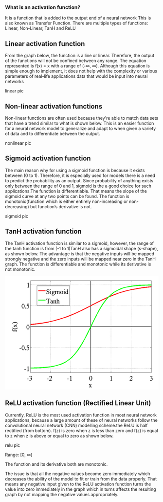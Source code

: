 ### What is an activation function? 
It is a function that is added to the output end of a neural network 
This is also known as Transfer Function. 
There are multiple types of functions: Linear, Non-Linear, TanH and ReLU

## Linear activation function
From the graph below, the function is a line or linear. Therefore, the output of the functions will not be confined between any range. The equation represented is  f(x) = x with a range of (-∞, ∞). Although this equation is simple enough to implement, it does not help with the complexity or various parameters of real-life applications data that would be input into neural networks

linear pic 

## Non-linear activation functions 

Non-linear functions are often used because they're able to match data sets that have a trend similar to what is shown below. This is an easier function for a neural network model to generalize and adapt to when given a variety of data and to differentiate between the output. 

nonlinear pic  

## Sigmoid activation function

The main reason why for using a sigmoid function is because it exists between (0 to 1). Therefore, it is especially used for models there is a need to predict the probability as an output. Since probability of anything exists only between the range of 0 and 1, sigmoid is the a good choice for such applications.The function is differentiable. That means the slope of the sigmoid curve at any two points can be found.
The function is monotonic(function which is either entirely non-increasing or non-decreasing) but function’s derivative is not. 

sigmoid pic 


## TanH activation function

The TanH activation function is similar to a sigmoid, however, the range of the tanh function is from (-1 to 1)TanH also has a sigmoidal shape (s-shape), as shown below. The advantage is that the negative inputs will be mapped strongly negative and the zero inputs will be mapped near zero in the TanH graph. The function is differentiable
and monotonic while its derivative is not monotonic.

![alt text](/Report_1/Project_related_Background_and_Research_Review/TanH_Function.PNG) 

## ReLU activation function (Rectified Linear Unit)

Currently, ReLU is the most used activation function in most neural network applications, because a large amount of these of neural networks follow the convolutional neural network (CNN) modelling scheme.the ReLU is half rectified (from bottom). f(z) is zero when z is less than zero and f(z) is equal to z when z is above or equal to zero as shown below. 

relu pic 

Range: [0, ∞)

The function and its derivative both are monotonic.

The issue is that all the negative values become zero immediately which decreases the ability of the model to fit or train from the data properly. That means any negative input given to the ReLU activation function turns the value into zero immediately in the graph which in turns affects the resulting graph by not mapping the negative values appropriately.